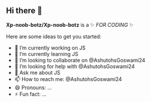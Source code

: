 ## Hi there 👋


**Xp-noob-botz/Xp-noob-botz** is a ✨ _FOR CODING_ ✨ 

Here are some ideas to get you started:

- 🔭 I’m currently working on JS
- 🌱 I’m currently learning JS
- 👯 I’m looking to collaborate on @AshutohsGoswami24
- 🤔 I’m looking for help with @AshutohsGoswami24
- 💬 Ask me about JS
- 📫 How to reach me: @AshutohsGoswami24
- 😄 Pronouns: ...
- ⚡ Fun fact: ...

